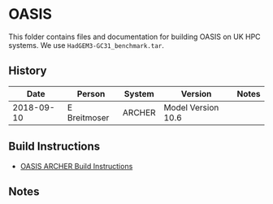 # OASIS
 
This folder contains files and documentation for building OASIS on UK HPC systems.
We use ```HadGEM3-GC31_benchmark.tar```.

## History

Date | Person | System | Version | Notes
---- | -------|--------|---------|------
2018-09-10 | E Breitmoser | ARCHER | Model Version 10.6 | 
 

## Build Instructions

* [OASIS ARCHER Build Instructions](OASIS_ACRHER.md)

## Notes
